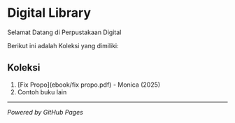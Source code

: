 # Digital Library

Selamat Datang di Perpustakaan Digital

Berikut ini adalah Koleksi yang dimiliki:
## Koleksi

1. [Fix Propo](ebook/fix propo.pdf) - Monica (2025)
2. Contoh buku lain

---

*Powered by GitHub Pages*
